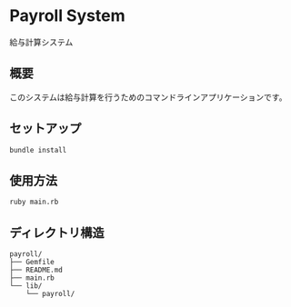 # Payroll System

給与計算システム

## 概要

このシステムは給与計算を行うためのコマンドラインアプリケーションです。

## セットアップ

```bash
bundle install
```

## 使用方法

```bash
ruby main.rb
```

## ディレクトリ構造

```
payroll/
├── Gemfile
├── README.md
├── main.rb
└── lib/
    └── payroll/
```
